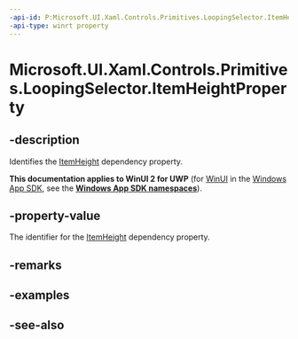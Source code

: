 ```yaml
---
-api-id: P:Microsoft.UI.Xaml.Controls.Primitives.LoopingSelector.ItemHeightProperty
-api-type: winrt property
---
```


<!-- Property syntax
public Windows.UI.Xaml.DependencyProperty ItemHeightProperty { get; }
-->

# Microsoft.UI.Xaml.Controls.Primitives.LoopingSelector.ItemHeightProperty

## -description
Identifies the [ItemHeight](loopingselector_itemheight.md) dependency property.

**This documentation applies to WinUI 2 for UWP** (for [WinUI](/windows/apps/winui/winui3/) in the [Windows App SDK](/windows/apps/windows-app-sdk/), see the **[Windows App SDK namespaces](/windows/windows-app-sdk/api/winrt/)**).

## -property-value
The identifier for the [ItemHeight](loopingselector_itemheight.md) dependency property.

## -remarks

## -examples

## -see-also
